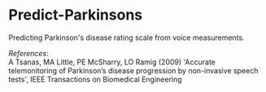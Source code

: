 # Predict-Parkinsons
Predicting Parkinson's disease rating scale from voice measurements.

*References*: 
<br>
A Tsanas, MA Little, PE McSharry, LO Ramig (2009) 
'Accurate telemonitoring of Parkinson’s disease progression by non-invasive speech tests', 
IEEE Transactions on Biomedical Engineering
